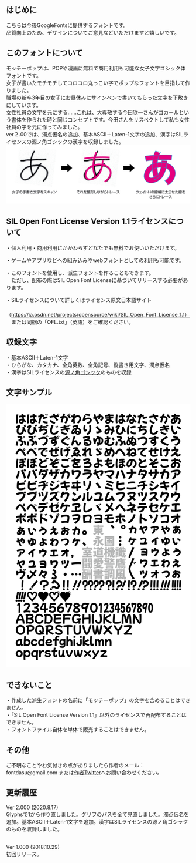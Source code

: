 

<h2>はじめに</h2>
こちらは今後GoogleFontsに提供するフォントです。<br />
品質向上のため、デザインについてご意見などいただけますと嬉しいです。

<h2>このフォントについて</h2>
モッチーポップは、POPや漫画に無料で商用利用も可能な女子文字ゴシック体フォントです。<br />女子が書いたモチモチしてコロコロ丸っこい字でポップなフォントを目指して作りました。<br />
職場の新卒3年目の女子にお昼休みにサインペンで書いてもらった文字を下敷きにしています。<br />女性社員の文字を元にする……これは、大尊敬する今田欣一さんがゴカールという書体を作られた時と同じコンセプトです。今田さんをリスペクトして私も女性社員の字を元に作ってみました。<br />
ver２.00では、濁点仮名の追加、基本ASCII＋Laten-1文字の追加、漢字はSILライセンスの源ノ角ゴシックの漢字を収録しました。<br />

<img src="./sample2.png" />

<h2>SIL Open Font License Version 1.1ライセンスについて</h2>

・個人利用・商用利用にかかわらずどなたでも無料でお使いいただけます。<br />

・ゲームやアプリなどへの組み込みやwebフォントとしての利用も可能です。<br />

・このフォントを使用し、派生フォントを作ることもできます。<br />
　ただし、配布の際はSIL Open Font Licenseに基づいてリリースする必要があります。<br />

・SILライセンスについて詳しくはライセンス原文日本語サイト<br />
　（https://ja.osdn.net/projects/opensource/wiki/SIL_Open_Font_License_1.1）<br />
　または同梱の「OFL.txt」（英語）をご確認ください。<br />


<h2>収録文字</h2>
・基本ASCII＋Laten-1文字<br />
・ひらがな、カタカナ、全角英数、全角記号、縦書き用文字、濁点仮名<br />
・漢字はSILライセンスの<a href="https://github.com/adobe-fonts/source-han-sans/tree/release/SubsetOTF/JP" target="_blank">源ノ角ゴシック</a>のものを収録

<h2>文字サンプル</h2>

<img src="./sample3.png" />

<h2>できないこと</h2>
・作成した派生フォントの名前に「モッチーポップ」の文字を含めることはできません。<br />
・「SIL Open Font License Version 1.1」以外のライセンスで再配布することはできません。<br />
・フォントファイル自体を単体で販売することはできません。<br />


<h2>その他</h2>
ご不明なことやお気付きの点がありましたら作者のメール：fontdasu@gmail.com
または<a href="https://twitter.com/fontdasu" target="_blank">作者Twitter</a>へお問い合わせください。<br />


<h2>更新履歴</h2>
Ver 2.000 (2020.8.17)<br />
Glyphsで1から作り直しました。グリフのパスを全て見直しました。濁点仮名を追加。基本ASCII＋Laten-1文字を追加。漢字はSILライセンスの源ノ角ゴシックのものを収録しました。<br /><br />

Ver 1.000 (2018.10.29)<br />
初回リリース。

